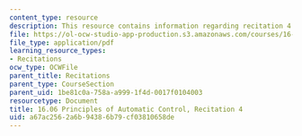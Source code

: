 ```yaml
---
content_type: resource
description: This resource contains information regarding recitation 4.
file: https://ol-ocw-studio-app-production.s3.amazonaws.com/courses/16-06-principles-of-automatic-control-fall-2012/a67ac2562a6b94386b79cf03810658de_MIT16_06F12_Recitation_4.pdf
file_type: application/pdf
learning_resource_types:
- Recitations
ocw_type: OCWFile
parent_title: Recitations
parent_type: CourseSection
parent_uid: 1be81c0a-758a-a999-1f4d-0017f0104003
resourcetype: Document
title: 16.06 Principles of Automatic Control, Recitation 4
uid: a67ac256-2a6b-9438-6b79-cf03810658de
---
```

